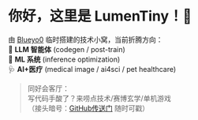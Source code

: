 # 你好，这里是 LumenTiny！👋

由 [Blueyo0](https://github.com/blueyo0) 临时搭建的技术小窝，当前折腾方向：  
🔧 **LLM 智能体** (codegen / post-train)  
🧩 **ML 系统** (inference optimization)  
🩺 **AI+医疗** (medical image / ai4sci / pet healthcare) 

> 同好会客厅：  
> 写代码手酸了？来唠点技术/赛博玄学/单机游戏  
> （接头暗号：[GitHub传送门](https://github.com/blueyo0) 随时可戳）

